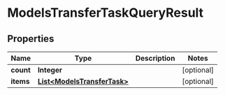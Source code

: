 

# ModelsTransferTaskQueryResult


## Properties

| Name | Type | Description | Notes |
|------------ | ------------- | ------------- | -------------|
|**count** | **Integer** |  |  [optional] |
|**items** | [**List&lt;ModelsTransferTask&gt;**](ModelsTransferTask.md) |  |  [optional] |




